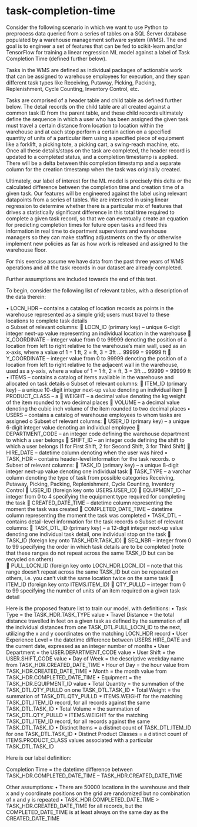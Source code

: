 # task-completion-time
Consider the following scenario in which we want to use Python to preprocess data queried from a series of tables on a SQL Server database populated by a warehouse management software system (WMS). The end goal is to engineer a set of features that can be fed to scikit-learn and/or TensorFlow for training a linear regression ML model against a label of Task Completion Time (defined further below). 

Tasks in the WMS are defined as individual packages of actionable work that can be assigned to warehouse employees for execution, and they span different task types like Receiving, Putaway, Picking, Packing, Replenishment, Cycle Counting, Inventory Control, etc. 

Tasks are comprised of a header table and child table as defined further below. The detail records on the child table are all created against a common task ID from the parent table, and these child records ultimately define the sequence in which a user who has been assigned the given task must travel a certain distance from location to location within the warehouse and at each stop perform a certain action on a specified quantity of units of a particular item using a specified piece of equipment like a forklift, a picking tote, a picking cart, a swing-reach machine, etc. Once all these details/stops on the task are completed, the header record is updated to a completed status, and a completion timestamp is applied. There will be a delta between this completion timestamp and a separate column for the creation timestamp when the task was originally created.

Ultimately, our label of interest for the ML model is precisely this delta or the calculated difference between the completion time and creation time of a given task. Our features will be engineered against the label using relevant datapoints from a series of tables. We are interested in using linear regression to determine whether there is a particular mix of features that drives a statistically significant difference in this total time required to complete a given task record, so that we can eventually create an equation for predicting completion times for future open tasks and feed this information in real time to department supervisors and warehouse managers so they can make staffing adjustments on the fly or otherwise implement new policies as far as how work is released and assigned to the warehouse floor. 

For this exercise assume we have data from the past three years of WMS operations and all the task records in our dataset are already completed. 

Further assumptions are included towards the end of this text. 

To begin, consider the following list of relevant tables, with a description of the data therein:

•	LOCN_HDR – contains a catalog of location records as points in the warehouse represented as a simple grid; users must travel to these locations to complete task details  
  o	Subset of relevant columns:
    	LOCN_ID (primary key) – unique 6-digit integer next-up value representing an individual location in the warehouse 
    	X_COORDINATE – integer value from 0 to 99999 denoting the position of a location from left to right relative to the warehouse’s main wall, used as an x-axis, where a value of 1 = 1 ft, 2 = ft, 3 = 3ft …   99999 = 99999 ft 
    	Y_COORDINATE – integer value from 0 to 99999 denoting the position of a location from left to right relative to the adjacent wall in the warehouse, used as a y-axis, where a value of 1 = 1 ft, 2 = ft, 3 = 3ft … 99999 = 99999 ft 
•	ITEMS – contains a catalog of items available in the warehouse and allocated on task details
  o	Subset of relevant columns:
    	ITEM_ID (primary key) – a unique 10-digit integer next-up value denoting an individual item
    	PRODUCT_CLASS – a 
    	WEIGHT – a decimal value denoting the kg weight of the item rounded to two decimal places 
    	VOLUME – a decimal value denoting the cubic inch volume of the item rounded to two decimal places 
•	USERS – contains a catalog of warehouse employees to whom tasks are assigned
  o	Subset of relevant columns:
    	USER_ID (primary key) – a unique 6-digit integer value denoting an individual employee
    	DEPARTMENT_CODE – an integer code defining the warehouse department to which a user belongs 
    	SHIFT_ID – an integer code defining the shift to which a user belongs (1 for First Shift, 2 for Second Shift, 3 for Third Shift) 
    	HIRE_DATE – datetime column denoting when the user was hired 
•	TASK_HDR – contains header-level information for the task records.
  o	Subset of relevant columns: 
    	TASK_ID (primary key) – a unique 8-digit integer next-up value denoting one individual task
    	TASK_TYPE – a varchar column denoting the type of task from possible categories Receiving, Putaway, Picking, Packing, Replenishment, Cycle Counting, Inventory Control
    	USER_ID (foreign key onto USERS.USER_ID) 
    	EQUIPMENT_ID – integer from 0 to 4 specifying the equipment type required for completing the task 
    	CREATED_DATE_TIME – datetime column representing the moment the task was created
    	COMPLETED_DATE_TIME – datetime column representing the moment the task was completed
•	TASK_DTL – contains detail-level information for the task records 
  o	Subset of relevant columns:
    	TASK_DTL_ID (primary key) – a 12-digit integer next-up value denoting one individual task detail, one individual stop on the task 
    	TASK_ID (foreign key onto TASK_HDR.TASK_ID)
    	SEQ_NBR – integer from 0 to 99 specifying the order in which task details are to be completed (note that these ranges do not repeat across the same TASK_ID but can be recycled on others)  
    	PULL_LOCN_ID (foreign key onto LOCN_HDR.LOCN_ID) – note that this range doesn’t repeat across the same TASK_ID but can be repeated on others, i.e. you can’t visit the same location twice on the same task 
    	ITEM_ID (foreign key onto ITEMS.ITEM_ID)
    	QTY_PULLD – integer from 0 to 99 specifying the number of units of an item required on a given task detail 

Here is the proposed feature list to train our model, with definitions:
•	Task Type = the TASK_HDR.TASK_TYPE value
•	Travel Distance = the total distance travelled in feet on a given task as defined by the summation of all the individual distances from one TASK_DTL.PULL_LOCN_ID to the next, utilizing the x and y coordinates on the matching LOCN_HDR record
•	User Experience Level = the datetime difference between USERS.HIRE_DATE and the current date, expressed as an integer number of months 
•	User Department = the USER.DEPARTMENT_CODE value 
•	User Shift = the USER.SHIFT_CODE value 
•	Day of Week = the descriptive weekday name from TASK_HDR.CREATED_DATE_TIME 
•	Hour of Day = the hour value from TASK_HDR.CREATED_DATE_TIME
•	Month = the month value from TASK_HDR.COMPLETED_DATE_TIME
•	Equipment = the TASK_HDR.EQUIPMENT_ID value
•	Total Quantity = the summation of the TASK_DTL.QTY_PULLD on one TASK_DTL.TASK_ID 
•	Total Weight = the summation of TASK_DTL.QTY_PULLD * ITEMS.WEIGHT for the matching TASK_DTL.ITEM_ID record, for all records against the same TASK_DTL.TASK_ID
•	Total Volume = the summation of TASK_DTL.QTY_PULLD * ITEMS.WEIGHT for the matching TASK_DTL.ITEM_ID record, for all records against the same TASK_DTL.TASK_ID
•	Distinct Items = a distinct count of TASK_DTL.ITEM_ID for one TASK_DTL.TASK_ID 
•	Distinct Product Classes = a distinct count of ITEMS.PRODUCT_CLASS values associated with a particular TASK_DTL.TASK_ID 

Here is our label definition:

Completion Time = the datetime difference between TASK_HDR.COMPLETED_DATE_TIME – TASK_HDR.CREATED_DATE_TIME 

Other assumptions:
•	There are 50000 locations in the warehouse and their x and y coordinate positions on the grid are randomized but no combination of x and y is repeated 
•	TASK_HDR.COMPLETED_DATE_TIME > TASK_HDR.CREATED_DATE_TIME for all records, but the COMPLETED_DATE_TIME is at least always on the same day as the CREATED_DATE_TIME 
